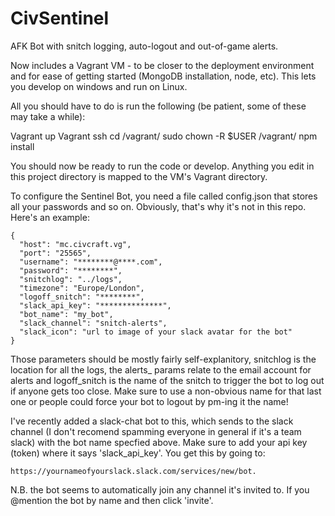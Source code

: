 # CivSentinel
AFK Bot with snitch logging, auto-logout and out-of-game alerts.

Now includes a Vagrant VM - to be closer to the deployment environment and for ease of getting started (MongoDB installation, node, etc). This lets you develop on windows and run on Linux.

All you should have to do is run the following (be patient, some of these may take a while):

Vagrant up
Vagrant ssh
cd /vagrant/
sudo chown -R $USER /vagrant/
npm install

You should now be ready to run the code or develop. Anything you edit in this project directory is mapped to the VM's Vagrant directory.

To configure the Sentinel Bot, you need a file called config.json that stores all your passwords and so on. Obviously, that's why it's not in this repo. Here's an example:

    {
      "host": "mc.civcraft.vg",
      "port": "25565",
      "username": "********@****.com",
      "password": "********",
      "snitchlog": "../logs",
      "timezone": "Europe/London",  
      "logoff_snitch": "********",
      "slack_api_key": "**************",
      "bot_name": "my_bot",
      "slack_channel": "snitch-alerts",
      "slack_icon": "url to image of your slack avatar for the bot"
    }

Those parameters should be mostly fairly self-explanitory, snitchlog is the location for all the logs, the alerts_ params relate to the email account for alerts and logoff_snitch is the name of the snitch to trigger the bot to log out if anyone gets too close. Make sure to use a non-obvious name for that last one or people could force your bot to logout by pm-ing it the name!

I've recently added a slack-chat bot to this, which sends to the slack channel (I don't recomend spamming everyone in general if it's a team slack) with the bot name specfied above. Make sure to add your api key (token) where it says 'slack_api_key'. You get this by going to:

    https://yournameofyourslack.slack.com/services/new/bot.

N.B. the bot seems to automatically join any channel it's invited to. If you @mention the bot by name and then click 'invite'. 

